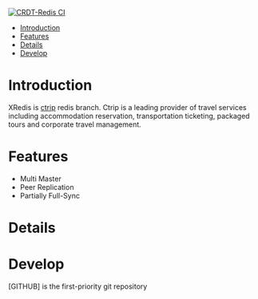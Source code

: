[![CRDT-Redis CI](https://github.com/ctripcorp/xredis-crdt/actions/workflows/crdt-redis.yml/badge.svg)](https://github.com/ctripcorp/xredis-crdt/actions/workflows/crdt-redis.yml)

<!-- MarkdownTOC -->

- [Introduction](#introduction)
- [Features](#features)
- [Details](#details)
- [Develop](#develop)


<!-- /MarkdownTOC -->


<a name="introduction"></a>
# Introduction
XRedis is [ctrip](http://www.ctrip.com/) redis branch. Ctrip is a leading provider of travel services including accommodation reservation, transportation ticketing, packaged tours and corporate travel management.

<a name="features"></a>
# Features
* Multi Master
* Peer Replication
* Partially Full-Sync

<a name="details"></a>
# Details

<a name="develop"></a>
# Develop
[GITHUB] is the first-priority git repository




